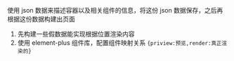 使用 json 数据来描述容器以及相关组件的信息，将这份 json 数据保存，之后再根据这份数据构建出页面

1. 先构建一些假数据能实现根据位置渲染内容
2. 使用 element-plus 组件库，配置组件映射关系 `{priview:预览,render:真正渲染的}`
